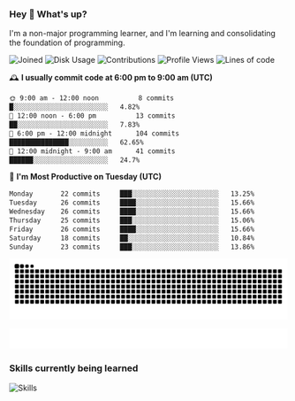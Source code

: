 ### Hey :wave: What's up?

I'm a non-major programming learner, and I'm learning and consolidating the foundation of programming.

<!--START_SECTION:waka-->
![Joined](http://img.shields.io/badge/Joined-8%20years%20ago-6D67E4?style=flat&labelColor=453C67)
![Disk Usage](http://img.shields.io/badge/Github%27s%20Storage-603.4%20MB-FD841F?style=flat&labelColor=E14D2A)
![Contributions](http://img.shields.io/badge/Contributions%20in%202024-215-7DCE13?style=flat&labelColor=2B7A0B)
![Profile Views](http://img.shields.io/badge/Profile%20Views-0-3AB4F2?style=flat&labelColor=0078AA)
![Lines of code](https://img.shields.io/badge/Lines%20of%20code-2%20Million%20Lines%20of%20code-FF8B8B?style=flat&labelColor=EB4747)

🕰️ **I usually commit code at 6:00 pm to 9:00 am (UTC)** 

```text
🌞 9:00 am - 12:00 noon          8 commits      █░░░░░░░░░░░░░░░░░░░░░░░░   4.82% 
🌆 12:00 noon - 6:00 pm          13 commits     ██░░░░░░░░░░░░░░░░░░░░░░░   7.83% 
🌃 6:00 pm - 12:00 midnight      104 commits    ███████████████░░░░░░░░░░   62.65% 
🌙 12:00 midnight - 9:00 am      41 commits     ██████░░░░░░░░░░░░░░░░░░░   24.7%
```
📅 **I'm Most Productive on Tuesday (UTC)** 

```text
Monday       22 commits     ███░░░░░░░░░░░░░░░░░░░░░░   13.25% 
Tuesday      26 commits     ████░░░░░░░░░░░░░░░░░░░░░   15.66% 
Wednesday    26 commits     ████░░░░░░░░░░░░░░░░░░░░░   15.66% 
Thursday     25 commits     ███░░░░░░░░░░░░░░░░░░░░░░   15.06% 
Friday       26 commits     ████░░░░░░░░░░░░░░░░░░░░░   15.66% 
Saturday     18 commits     ██░░░░░░░░░░░░░░░░░░░░░░░   10.84% 
Sunday       23 commits     ███░░░░░░░░░░░░░░░░░░░░░░   13.86%
```

<!--END_SECTION:waka-->

![Snake animation](https://raw.githubusercontent.com/dirname/dirname/output/snake.svg)

![metrics](github-metrics.svg)

### Skills currently being learned

![Skills](https://skillicons.dev/icons?i=linux,rust,go,solidity,typescript,bash,git,postgres,mysql,redis,mongo,docker,kubernetes,grafana,prometheus)
